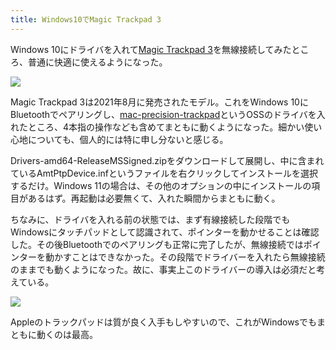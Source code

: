 ```yaml
---
title: Windows10でMagic Trackpad 3
---
```

Windows 10にドライバを入れて[Magic Trackpad 3](https://www.amazon.co.jp/dp/B09BTT6FJ9)を無線接続してみたところ、普通に快適に使えるようになった。

![](https://lh6.googleusercontent.com/TQJ5zjiSy7Yu5unD7e7WlXGnm4mZAApIqSgDVST2ncA-ldkw0eqEbXK_bVmF7tmqyb9dKmqu51iNxwgjHe6rUdKEit6Z5kqOqQVQfAFVw12viY_3-v8mJgxSow4yx-NRjWiiZGm3J5iH4uVfWqsktQHCDyAfSmuUZJc3pLepTpurYc8kDNONhBxgtfoYjw)

Magic Trackpad 3は2021年8月に発売されたモデル。これをWindows 10にBluetoothでペアリングし、[mac-precision-trackpad](https://github.com/imbushuo/mac-precision-touchpad)というOSSのドライバを入れたところ、4本指の操作なども含めてまともに動くようになった。細かい使い心地についても、個人的には特に申し分ないと感じる。

Drivers-amd64-ReleaseMSSigned.zipをダウンロードして展開し、中に含まれているAmtPtpDevice.infというファイルを右クリックしてインストールを選択するだけ。Windows 11の場合は、その他のオプションの中にインストールの項目があるはず。再起動は必要無くて、入れた瞬間からまともに動く。

ちなみに、ドライバを入れる前の状態では、まず有線接続した段階でもWindowsにタッチパッドとして認識されて、ポインターを動かせることは確認した。その後Bluetoothでのペアリングも正常に完了したが、無線接続ではポインターを動かすことはできなかった。その段階でドライバーを入れたら無線接続のままでも動くようになった。故に、事実上このドライバーの導入は必須だと考えている。

![](https://lh3.googleusercontent.com/uUJhFuiV1XQtlfRgClJ_a-uwXDPSAsymZUZ1HVujmG3JBolJhZZifYWf7kNnq6SNm7tFa4PUrWhddnMJ0wUrcS_ZV3IvAowqheNshhnPkosynTWx23Upv9zXUqylb1VoSaMEy2bysBdz7EZYnHr1W7HWaI4WvIhGB-hrKHtp1MKN3ON53jV9GtUyvy8qzg)

Appleのトラックパッドは質が良く入手もしやすいので、これがWindowsでもまともに動くのは最高。
